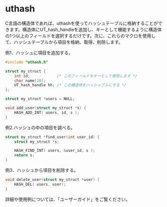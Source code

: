 # uthash

C言語の構造体であれば、uthashを使ってハッシュテーブルに格納することができます。構造体にUT_hash_handleを追加し、キーとして機能するように構造体の1つ以上のフィールドを選択するだけです。次に、これらのマクロを使用して、ハッシュテーブルから項目を格納、取得、削除します。

例1．ハッシュに項目を追加する。

```c
#include "uthash.h"

struct my_struct {
    int id;            /* このフィールドをキーとして使用します */
    char name[10];
    UT_hash_handle hh; /* この構造体をハッシャブルにする */
};

struct my_struct *users = NULL;

void add_user(struct my_struct *s) {
    HASH_ADD_INT( users, id, s );
}
```

例2.ハッシュの中の項目を調べる。

```c
struct my_struct *find_user(int user_id) {
    struct my_struct *s;

    HASH_FIND_INT( users, &user_id, s );
    return s;
}
```

例3．ハッシュから項目を削除する。

```c
void delete_user(struct my_struct *user) {
    HASH_DEL( users, user);
}
```

詳細や使用例については、「ユーザーガイド」をご覧ください。